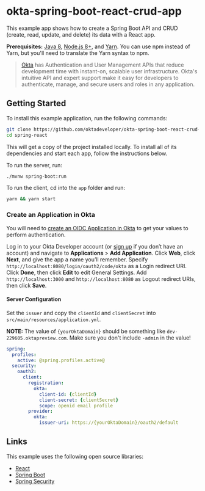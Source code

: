 # okta-spring-boot-react-crud-app

 This example app shows how to create a Spring Boot API and CRUD (create, read, update, and delete) its data with a React app.

**Prerequisites:** [Java 8](http://www.oracle.com/technetwork/java/javase/downloads/jdk8-downloads-2133151.html), [Node.js 8+](https://nodejs.org/), and [Yarn](https://yarnpkg.com/en/docs/install). You can use npm instead of Yarn, but you'll need to translate the Yarn syntax to npm.

> [Okta](https://developer.okta.com/) has Authentication and User Management APIs that reduce development time with instant-on, scalable user infrastructure. Okta's intuitive API and expert support make it easy for developers to authenticate, manage, and secure users and roles in any application.

## Getting Started

To install this example application, run the following commands:

```bash
git clone https://github.com/oktadeveloper/okta-spring-boot-react-crud-example.git spring-react
cd spring-react
```

This will get a copy of the project installed locally. To install all of its dependencies and start each app, follow the instructions below.

To run the server, run:
 
```bash
./mvnw spring-boot:run
```

To run the client, cd into the `app` folder and run:
 
```bash
yarn && yarn start
```

### Create an Application in Okta

You will need to [create an OIDC Application in Okta]() to get your values to perform authentication. 

Log in to your Okta Developer account (or [sign up](https://developer.okta.com/signup/) if you don’t have an account) and navigate to **Applications** > **Add Application**. Click **Web**, click **Next**, and give the app a name you’ll remember. Specify `http://localhost:8080/login/oauth2/code/okta` as a Login redirect URI. Click **Done**, then click **Edit** to edit General Settings. Add `http://localhost:3000` and `http://localhost:8080` as Logout redirect URIs, then click **Save**. 

#### Server Configuration

Set the `issuer` and copy the `clientId` and `clientSecret` into `src/main/resources/application.yml`. 

**NOTE:** The value of `{yourOktaDomain}` should be something like `dev-229605.oktapreview.com`. Make sure you don't include `-admin` in the value!

```yaml
spring:
  profiles:
    active: @spring.profiles.active@
  security:
    oauth2:
      client:
        registration:
          okta:
            client-id: {clientId}
            client-secret: {clientSecret}
            scope: openid email profile
        provider:
          okta:
            issuer-uri: https://{yourOktaDomain}/oauth2/default
```

## Links

This example uses the following open source libraries:

* [React](https://reactjs.org/)
* [Spring Boot](https://spring.io/projects/spring-boot)
* [Spring Security](https://spring.io/projects/spring-security)
